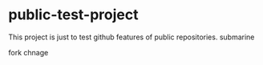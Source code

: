 # public-test-project
This project is just to test github features of public repositories.
submarine

fork chnage
